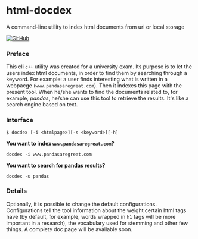 # html-docdex
A command-line utility to index html documents from url or local storage

[![GitHub](https://img.shields.io/github/license/Mr5he11/html-docdex?style=flat-square)](https://github.com/Mr5he11/html-docdex/blob/master/LICENSE)


### Preface
This cli `c++` utility was created for a university exam. Its purpose is to let the users index html documents, in order to find them by searching through a keyword.
For example: a user finds interesting what is written in a webpacge (`www.pandasaregreat.com`). Then it indexes this page with the present tool.
When he/she wants to find the documents related to, for example, *pandas*, he/she can use this tool to retrieve the results. It's like a search engine based on text.

### Interface
```{bash}
$ docdex [-i <htmlpage>][-s <keyword>][-h]
```

**You want to index `www.pandasaregreat.com`?**

`docdex -i www.pandasaregreat.com`

**You want to search for pandas results?**

`docdex -s pandas`

### Details
Optionally, it is possible to change the default configurations.
Configurations tell the tool information about the weight certain html tags have (by default, for example, words wrapped in `h1` tags will be more important in a research),
the vocabulary used for stemming and other few things. A complete doc page will be available soon.

